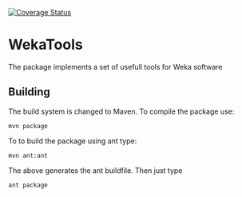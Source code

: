 [![Coverage Status](https://coveralls.io/repos/github/ptrajdos/WekaTools/badge.svg?branch=master)](https://coveralls.io/github/ptrajdos/WekaTools?branch=master)
# WekaTools

The package implements a set of usefull tools for Weka software


## Building

The build system is changed to Maven. To compile the package use:

```console
mvn package
```
To to build the package using ant type:

```console
mvn ant:ant
```
The above generates the ant buildfile. Then just type

```console
ant package
```


